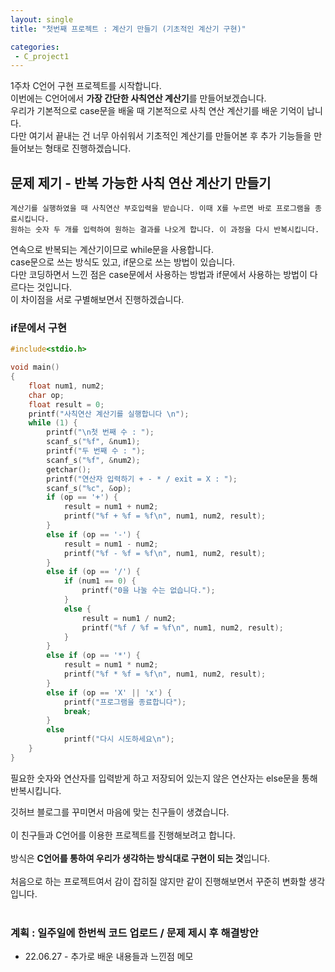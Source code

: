 ```yaml
---
layout: single
title: "첫번째 프로젝트 : 계산기 만들기 (기초적인 계산기 구현)"

categories:
 - C_project1
---
```


1주차 C언어 구현 프로젝트를 시작합니다. <br>
이번에는 C언어에서 **가장 간단한 사칙연산 계산기**를 만들어보겠습니다. <br>
우리가 기본적으로 case문을 배울 때 기본적으로 사칙 연산 계산기를 배운 기억이 납니다. <br>
다만 여기서 끝내는 건 너무 아쉬워서 기초적인 계산기를 만들어본 후 추가 기능들을 만들어보는 형태로 진행하겠습니다. <br>

## 문제 제기 - 반복 가능한 사칙 연산 계산기 만들기
```
계산기를 실행하였을 때 사칙연산 부호입력을 받습니다. 이때 X를 누르면 바로 프로그램을 종료시킵니다.
원하는 숫자 두 개를 입력하여 원하는 결과를 나오게 합니다. 이 과정을 다시 반복시킵니다.
```
연속으로 반복되는 계산기이므로 while문을 사용합니다. <br>
case문으로 쓰는 방식도 있고, if문으로 쓰는 방법이 있습니다. <br>
다만 코딩하면서 느낀 점은 case문에서 사용하는 방법과 if문에서 사용하는 방법이 다르다는 것입니다. <br>
이 차이점을 서로 구별해보면서 진행하겠습니다. <br>

### if문에서 구현
```c
#include<stdio.h>

void main()
{
    float num1, num2;
    char op;
    float result = 0;
    printf("사칙연산 계산기를 실행합니다 \n");
    while (1) {
        printf("\n첫 번째 수 : ");
        scanf_s("%f", &num1);
        printf("두 번째 수 : ");
        scanf_s("%f", &num2);
        getchar();
        printf("연산자 입력하기 + - * / exit = X : ");
        scanf_s("%c", &op);
        if (op == '+') {
            result = num1 + num2;
            printf("%f + %f = %f\n", num1, num2, result);
        }
        else if (op == '-') {
            result = num1 - num2;
            printf("%f - %f = %f\n", num1, num2, result);
        }
        else if (op == '/') {
            if (num1 == 0) {
                printf("0을 나눌 수는 없습니다.");
            }
            else {
                result = num1 / num2;
                printf("%f / %f = %f\n", num1, num2, result);
            }
        }
        else if (op == '*') {
            result = num1 * num2;
            printf("%f * %f = %f\n", num1, num2, result);
        }
        else if (op == 'X' || 'x') {
            printf("프로그램을 종료합니다");
            break;
        }
        else
            printf("다시 시도하세요\n");
    }
}
```

필요한 숫자와 연산자를 입력받게 하고 저장되어 있는지 않은 연산자는 else문을 통해 반복시킵니다.


깃허브 블로그를 꾸미면서 마음에 맞는 친구들이 생겼습니다. <br> <br>
이 친구들과 C언어를 이용한 프로젝트를 진행해보려고 합니다. <br> <br>
방식은 **C언어를 통하여 우리가 생각하는 방식대로 구현이 되는 것**입니다. <br> <br>
처음으로 하는 프로젝트여서 감이 잡히질 않지만 같이 진행해보면서 꾸준히 변화할 생각입니다. <br><br>

### 계획 : 일주일에 한번씩 코드 업로드 / 문제 제시 후 해결방안
* 22.06.27 - 추가로 배운 내용들과 느낀점 메모
